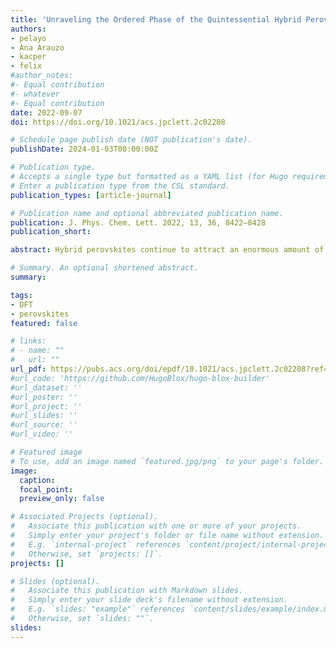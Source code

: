 ```yaml
---
title: 'Unraveling the Ordered Phase of the Quintessential Hybrid Perovskite MAPbI3─Thermophysics to the Rescue'
authors:
- pelayo
- Ana Arauzo
- kacper
- felix
#author_notes:
#- Equal contribution
#- whatever
#- Equal contribution
date: 2022-09-07
doi: https://doi.org/10.1021/acs.jpclett.2c02208

# Schedule page publish date (NOT publication's date).
publishDate: 2024-01-03T00:00:00Z

# Publication type.
# Accepts a single type but formatted as a YAML list (for Hugo requirements).
# Enter a publication type from the CSL standard.
publication_types: [article-journal]

# Publication name and optional abbreviated publication name.
publication: J. Phys. Chem. Lett. 2022, 13, 36, 8422–8428
publication_short:

abstract: Hybrid perovskites continue to attract an enormous amount of attention, yet a robust microscopic picture of their different phases as well as the extent and nature of the disorder present remains elusive. Using specific-heat data along with high-resolution inelastic neutron scattering and ab initio modeling, we address this ongoing challenge for the case of the ordered phase of the quintessential hybrid-perovskite MAPbI3. At low temperatures, the specific heat of MAPbI3 reveals strong deviations from the Debye limit, a common feature of pure hybrid perovskites and their mixtures. Our thermophysical analysis demonstrates that the (otherwise ordered) structure around the organic moiety is characterized by a substantial lowering of the local symmetry relative to what can be inferred from crystallographic studies. The physical origin of the observed thermophysical anomalies is unequivocally linked to excitations of sub-terahertz optical phonons responsible for translational–librational distortions of the octahedral units.

# Summary. An optional shortened abstract.
summary:

tags:
- DFT
- perovskites
featured: false

# links:
# - name: ""
#   url: ""
url_pdf: https://pubs.acs.org/doi/epdf/10.1021/acs.jpclett.2c02208?ref=article_openPDF
#url_code: 'https://github.com/HugoBlox/hugo-blox-builder'
#url_dataset: ''
#url_poster: ''
#url_project: ''
#url_slides: ''
#url_source: ''
#url_video: ''

# Featured image
# To use, add an image named `featured.jpg/png` to your page's folder. 
image:
  caption:
  focal_point:
  preview_only: false

# Associated Projects (optional).
#   Associate this publication with one or more of your projects.
#   Simply enter your project's folder or file name without extension.
#   E.g. `internal-project` references `content/project/internal-project/index.md`.
#   Otherwise, set `projects: []`.
projects: []

# Slides (optional).
#   Associate this publication with Markdown slides.
#   Simply enter your slide deck's filename without extension.
#   E.g. `slides: "example"` references `content/slides/example/index.md`.
#   Otherwise, set `slides: ""`.
slides:
---
```


<!-- Main text. Remove this comment and add your extra content here.

{{% callout note %}}
Click the *Cite* button above to demo the feature to enable visitors to import publication metadata into their reference management software.
{{% /callout %}}

{{% callout note %}}
Create your slides in Markdown - click the *Slides* button to check out the example.
{{% /callout %}}

Add the publication's **full text** or **supplementary notes** here. You can use rich formatting such as including [code, math, and images](https://docs.hugoblox.com/content/writing-markdown-latex/).

-->
